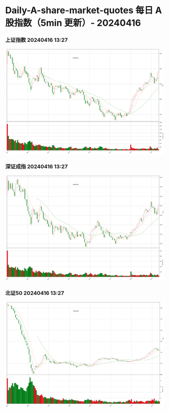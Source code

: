 
# Daily-A-share-market-quotes 每日 A 股指数（5min 更新）- 20240416

### 上证指数 20240416 13:27
![](./fig/2024/4/20240416-sh000001.png)

### 深证成指 20240416 13:27
![](./fig/2024/4/20240416-sz399001.png)

### 北证50 20240416 13:27
![](./fig/2024/4/20240416-bj899050.png)
